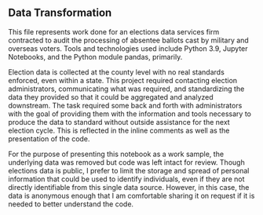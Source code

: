 ## Data Transformation

This file represents work done for an elections data services firm contracted to audit the processing of absentee ballots cast by military and overseas voters. Tools and technologies used include Python 3.9, Jupyter Notebooks, and the Python module pandas, primarily. 

Election data is collected at the county level with no real standards enforced, even within a state. This project required contacting election administrators, communicating what was required, and standardizing the data they provided so that it could be aggregated and analyzed downstream. The task required some back and forth with administrators with the goal of providing them with the information and tools necessary to produce the data to standard without outside assistance for the next election cycle. This is reflected in the inline comments as well as the presentation of the code. 

For the purpose of presenting this notebook as a work sample, the underlying data was removed but code was left intact for review. Though elections data is public, I prefer to limit the storage and spread of personal information that could be used to identify individuals, even if they are not directly identifiable from this single data source. However, in this case, the data is anonymous enough that I am comfortable sharing it on request if it is needed to better understand the code.
